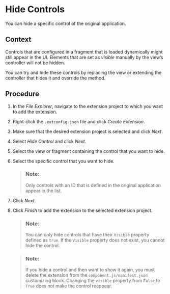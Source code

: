 <!-- loio0e044a33a430400f81ffc917d38e8468 -->

# Hide Controls

You can hide a specific control of the original application.



## Context

Controls that are configured in a fragment that is loaded dynamically might still appear in the UI. Elements that are set as *visible* manually by the view’s controller will not be hidden.

You can try and hide these controls by replacing the view or extending the controller that hides it and override the method.



## Procedure

1.  In the *File Explorer*, navigate to the extension project to which you want to add the extension.

2.  Right-click the `.extconfig.json` file and click *Create Extension*.

3.  Make sure that the desired extension project is selected and click *Next*.

4.  Select *Hide Control* and click *Next*.

5.  Select the view or fragment containing the control that you want to hide.

6.  Select the specific control that you want to hide.

    > ### Note:  
    > Only controls with an ID that is defined in the original application appear in the list.

7.  Click *Next*.

8.  Click *Finish* to add the extension to the selected extension project.

    > ### Note:  
    > You can only hide controls that have their `Visible` property defined as `true`. If the `Visible` property does not exist, you cannot hide the control.

    > ### Note:  
    > If you hide a control and then want to show it again, you must delete the extension from the `component.js/manifest.json` customizing block. Changing the `visible` property from `False` to `True` does not make the control reappear.


